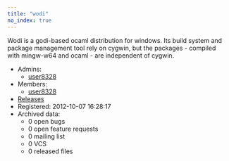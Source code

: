 ```yaml
---
title: "wodi"
no_index: true
---
```


Wodi is a godi-based ocaml distribution for windows. Its build system and package management tool rely on cygwin, but the packages - compiled with mingw-w64 and ocaml - are independent of cygwin.


* Admins:
  * [user8328](/users/user8328)
* Members:
  * [user8328](/users/user8328)
* [Releases](https://download.ocamlcore.org/wodi)
* Registered: 2012-10-07 16:28:17
* Archived data:
  * 0 open bugs
  * 0 open feature requests
  * 0 mailing list
  * 0 VCS
  * 0 released files
